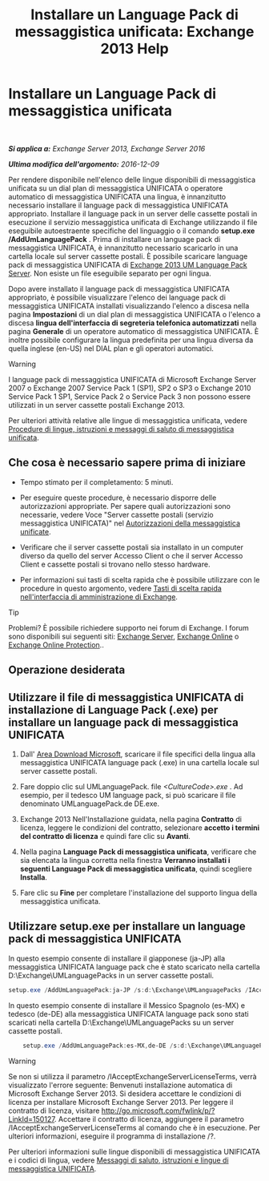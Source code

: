 ﻿---
title: 'Installare un Language Pack di messaggistica unificata: Exchange 2013 Help'
TOCTitle: Installare un Language Pack di messaggistica unificata
ms:assetid: ed14ffa5-c9b0-4367-b5da-564024b360ff
ms:mtpsurl: https://technet.microsoft.com/it-it/library/Dd876951(v=EXCHG.150)
ms:contentKeyID: 50481988
ms.date: 05/22/2018
mtps_version: v=EXCHG.150
ms.translationtype: MT
---

# Installare un Language Pack di messaggistica unificata

 

_**Si applica a:** Exchange Server 2013, Exchange Server 2016_

_**Ultima modifica dell'argomento:** 2016-12-09_

Per rendere disponibile nell'elenco delle lingue disponibili di messaggistica unificata su un dial plan di messaggistica UNIFICATA o operatore automatico di messaggistica UNIFICATA una lingua, è innanzitutto necessario installare il language pack di messaggistica UNIFICATA appropriato. Installare il language pack in un server delle cassette postali in esecuzione il servizio messaggistica unificata di Exchange utilizzando il file eseguibile autoestraente specifiche del linguaggio o il comando **setup.exe /AddUmLanguagePack** . Prima di installare un language pack di messaggistica UNIFICATA, è innanzitutto necessario scaricarlo in una cartella locale sul server cassette postali. È possibile scaricare language pack di messaggistica UNIFICATA di [Exchange 2013 UM Language Pack Server](https://go.microsoft.com/fwlink/p/?linkid=266542). Non esiste un file eseguibile separato per ogni lingua.

Dopo avere installato il language pack di messaggistica UNIFICATA appropriato, è possibile visualizzare l'elenco dei language pack di messaggistica UNIFICATA installati visualizzando l'elenco a discesa nella pagina **Impostazioni** di un dial plan di messaggistica UNIFICATA o l'elenco a discesa **lingua dell'interfaccia di segreteria telefonica automatizzati** nella pagina **Generale** di un operatore automatico di messaggistica UNIFICATA. È inoltre possibile configurare la lingua predefinita per una lingua diversa da quella inglese (en-US) nel DIAL plan e gli operatori automatici.


> [!WARNING]
> I language pack di messaggistica UNIFICATA di Microsoft Exchange Server 2007 o Exchange&nbsp;2007 Service Pack 1 (SP1), SP2 o SP3 o Exchange 2010 Service Pack 1 SP1, Service Pack 2 o Service Pack 3 non possono essere utilizzati in un server cassette postali Exchange 2013.



Per ulteriori attività relative alle lingue di messaggistica unificata, vedere [Procedure di lingue, istruzioni e messaggi di saluto di messaggistica unificata](um-languages-prompts-and-greetings-procedures-exchange-2013-help.md).

## Che cosa è necessario sapere prima di iniziare

  - Tempo stimato per il completamento: 5 minuti.

  - Per eseguire queste procedure, è necessario disporre delle autorizzazioni appropriate. Per sapere quali autorizzazioni sono necessarie, vedere Voce "Server cassette postali (servizio messaggistica UNIFICATA)" nel [Autorizzazioni della messaggistica unificate](unified-messaging-permissions-exchange-2013-help.md).

  - Verificare che il server cassette postali sia installato in un computer diverso da quello del server Accesso Client o che il server Accesso Client e cassette postali si trovano nello stesso hardware.

  - Per informazioni sui tasti di scelta rapida che è possibile utilizzare con le procedure in questo argomento, vedere [Tasti di scelta rapida nell'interfaccia di amministrazione di Exchange](keyboard-shortcuts-in-the-exchange-admin-center-exchange-online-protection-help.md).


> [!TIP]
> Problemi? È possibile richiedere supporto nei forum di Exchange. I forum sono disponibili sui seguenti siti: <A href="https://go.microsoft.com/fwlink/p/?linkid=60612">Exchange Server</A>, <A href="https://go.microsoft.com/fwlink/p/?linkid=267542">Exchange Online</A> o <A href="https://go.microsoft.com/fwlink/p/?linkid=285351">Exchange Online Protection</A>..



## Operazione desiderata

## Utilizzare il file di messaggistica UNIFICATA di installazione di Language Pack (.exe) per installare un language pack di messaggistica UNIFICATA

1.  Dall' [Area Download Microsoft](https://go.microsoft.com/fwlink/p/?linkid=266542), scaricare il file specifici della lingua alla messaggistica UNIFICATA language pack (.exe) in una cartella locale sul server cassette postali.

2.  Fare doppio clic sul UMLanguagePack. file *\<CultureCode\>.exe* . Ad esempio, per il tedesco UM language pack, si può scaricare il file denominato UMLanguagePack.de DE.exe.

3.  Exchange 2013 Nell'Installazione guidata, nella pagina **Contratto** di licenza, leggere le condizioni del contratto, selezionare **accetto i termini del contratto di licenza** e quindi fare clic su **Avanti**.

4.  Nella pagina **Language Pack di messaggistica unificata**, verificare che sia elencata la lingua corretta nella finestra **Verranno installati i seguenti Language Pack di messaggistica unificata**, quindi scegliere **Installa**.

5.  Fare clic su **Fine** per completare l'installazione del supporto lingua della messaggistica unificata.

## Utilizzare setup.exe per installare un language pack di messaggistica UNIFICATA

In questo esempio consente di installare il giapponese (ja-JP) alla messaggistica UNIFICATA language pack che è stato scaricato nella cartella D:\\Exchange\\UMLanguagePacks in un server cassette postali.

```powershell
setup.exe /AddUmLanguagePack:ja-JP /s:d:\Exchange\UMLanguagePacks /IAcceptExchangeServerLicenseTerms
```

In questo esempio consente di installare il Messico Spagnolo (es-MX) e tedesco (de-DE) alla messaggistica UNIFICATA language pack sono stati scaricati nella cartella D:\\Exchange\\UMLanguagePacks su un server cassette postali.

```powershell
    setup.exe /AddUmLanguagePack:es-MX,de-DE /s:d:\Exchange\UMLanguagePacks /IAcceptExchangeServerLicenseTerms
```

> [!WARNING]
> Se non si utilizza il parametro /IAcceptExchangeServerLicenseTerms, verrà visualizzato l'errore seguente: Benvenuti installazione automatica di Microsoft Exchange Server 2013. Si desidera accettare le condizioni di licenza per installare Microsoft Exchange Server 2013. Per leggere il contratto di licenza, visitare http://go.microsoft.com/fwlink/p/?LinkId=150127. Accettare il contratto di licenza, aggiungere il parametro /IAcceptExchangeServerLicenseTerms al comando che è in esecuzione. Per ulteriori informazioni, eseguire il programma di installazione /?.



Per ulteriori informazioni sulle lingue disponibili di messaggistica UNIFICATA e i codici di lingua, vedere [Messaggi di saluto, istruzioni e lingue di messaggistica UNIFICATA](um-languages-prompts-and-greetings-exchange-2013-help.md).

